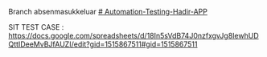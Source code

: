 Branch absenmasukkeluar
[# Automation-Testing-Hadir-APP](https://gitlab.com/jc-sqa-19-kelompok-4/sqa-19_juaracoding_kelompok-4)

SIT TEST CASE : https://docs.google.com/spreadsheets/d/18In5sVdB74J0nzfxgvJg8IewhUDQttIDeeMvBJfAUZI/edit?gid=1515867511#gid=1515867511
